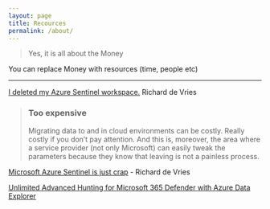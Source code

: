 ```yaml
---
layout: page
title: Recources
permalink: /about/
---
```


> Yes, it is all about the Money

You can replace Money with resources (time, people etc)

---

[I deleted my Azure Sentinel workspace.](https://tales-from-a-security-professional.com/i-deleted-my-azure-sentinel-workspace-c62daf3283a2) Richard de Vries
 
> ### Too expensive
>Migrating data to and in cloud environments can be costly. Really costly if you don’t pay attention. And this is, moreover, the area where a service provider (not only Microsoft) can easily tweak the parameters because they know that leaving is not a painless process.

[Microsoft Azure Sentinel is just crap](https://tales-from-a-security-professional.com/microsoft-azure-sentinel-is-just-crap-7abbf4020a58) - Richard de Vries

[Unlimited Advanced Hunting for Microsoft 365 Defender with Azure Data Explorer](https://koosg.medium.com/unlimited-advanced-hunting-for-microsoft-365-defender-with-azure-data-explorer-4fc30574cf29)
